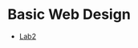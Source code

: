 <h1>Basic Web Design</h1>

<ul>
    <li><a href="lab2/index.html" target="blank">Lab2</a></li>
</ul>
